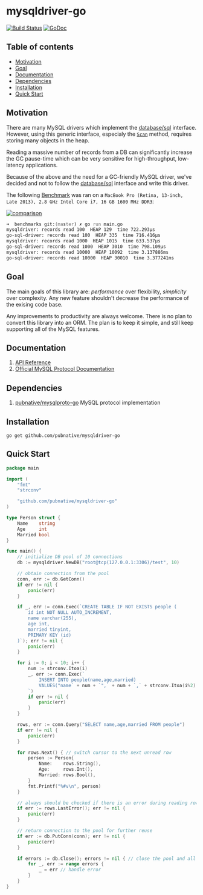 # mysqldriver-go
[![Build Status](https://travis-ci.org/pubnative/mysqldriver-go.svg?branch=master)](https://travis-ci.org/pubnative/mysqldriver-go)
[![GoDoc](https://godoc.org/github.com/pubnative/mysqldriver-go?status.svg)](https://godoc.org/github.com/pubnative/mysqldriver-go)

## Table of contents

- [Motivation](#motivation)
- [Goal](#goal)
- [Documentation](#documentation)
- [Dependencies](#dependencies)
- [Installation](#installation)
- [Quick Start](#quick-start)

## Motivation
There are many MySQL drivers which implement the [database/sql](https://golang.org/pkg/database/sql/) interface.
However, using this generic interface, especialy the [`Scan`](https://golang.org/pkg/database/sql/#Row.Scan) method, requires storing many objects in the heap. 

Reading a massive number of records from a DB can significantly increase the GC pause-time which can be very sensitive for high-throughput, low-latency applications. 

Because of the above and the need for a GC-friendly MySQL driver, we've decided and not to follow the [database/sql](https://golang.org/pkg/database/sql/) interface and write this driver.

The following [Benchmark](https://github.com/pubnative/mysqldriver-go/blob/master/benchmarks/main.go) was ran on a `MacBook Pro (Retina, 13-inch, Late 2013), 2.8 GHz Intel Core i7, 16 GB 1600 MHz DDR3`:

[![comparison](https://cloud.githubusercontent.com/assets/296795/12080839/72fcf55c-b268-11e5-9632-743ec07c2b80.png)](https://jsfiddle.net/zs83oze6/3/)
```zsh
➜  benchmarks git:(master) ✗ go run main.go 
mysqldriver: records read 100  HEAP 129  time 722.293µs
go-sql-driver: records read 100  HEAP 335  time 716.416µs
mysqldriver: records read 1000  HEAP 1015  time 633.537µs
go-sql-driver: records read 1000  HEAP 3010  time 798.109µs
mysqldriver: records read 10000  HEAP 10092  time 3.137886ms
go-sql-driver: records read 10000  HEAP 30010  time 3.377241ms
```

## Goal
The main goals of this library are: *performance* over flexibility, *simplicity* over complexity. Any new feature shouldn't decrease the performance of the exising code base. 

Any improvements to productivity are always welcome. There is no plan to convert this library into an ORM. The plan is to keep it simple, and still keep supporting all of the MySQL features.

## Documentation
1. [API Reference](https://godoc.org/github.com/pubnative/mysqldriver-go)
2. [Official MySQL Protocol Documentation](https://dev.mysql.com/doc/internals/en/client-server-protocol.html)

## Dependencies
1. [pubnative/mysqlproto-go](https://github.com/pubnative/mysqlproto-go) MySQL protocol implementation

## Installation
`go get github.com/pubnative/mysqldriver-go`

## Quick Start
```go
package main

import (
	"fmt"
	"strconv"

	"github.com/pubnative/mysqldriver-go"
)

type Person struct {
	Name    string
	Age     int
	Married bool
}

func main() {
	// initialize DB pool of 10 connections
	db := mysqldriver.NewDB("root@tcp(127.0.0.1:3306)/test", 10)

	// obtain connection from the pool
	conn, err := db.GetConn()
	if err != nil {
		panic(err)
	}

	if _, err := conn.Exec(`CREATE TABLE IF NOT EXISTS people (
        id int NOT NULL AUTO_INCREMENT,
    	name varchar(255),
    	age int,
        married tinyint,
        PRIMARY KEY (id)
    )`); err != nil {
		panic(err)
	}

	for i := 0; i < 10; i++ {
		num := strconv.Itoa(i)
		_, err := conn.Exec(`
            INSERT INTO people(name,age,married) 
            VALUES("name` + num + `",` + num + `,` + strconv.Itoa(i%2) + `)
        `)
		if err != nil {
			panic(err)
		}
	}

	rows, err := conn.Query("SELECT name,age,married FROM people")
	if err != nil {
		panic(err)
	}

	for rows.Next() { // switch cursor to the next unread row
		person := Person{
			Name:    rows.String(),
			Age:     rows.Int(),
			Married: rows.Bool(),
		}
		fmt.Printf("%#v\n", person)
	}

	// always should be checked if there is an error during reading rows
	if err := rows.LastError(); err != nil {
		panic(err)
	}

	// return connection to the pool for further reuse
	if err := db.PutConn(conn); err != nil {
		panic(err)
	}

	if errors := db.Close(); errors != nil { // close the pool and all connections in it
	    for _, err := range errors {
	        _ = err // handle error
        }
	}
}
```
